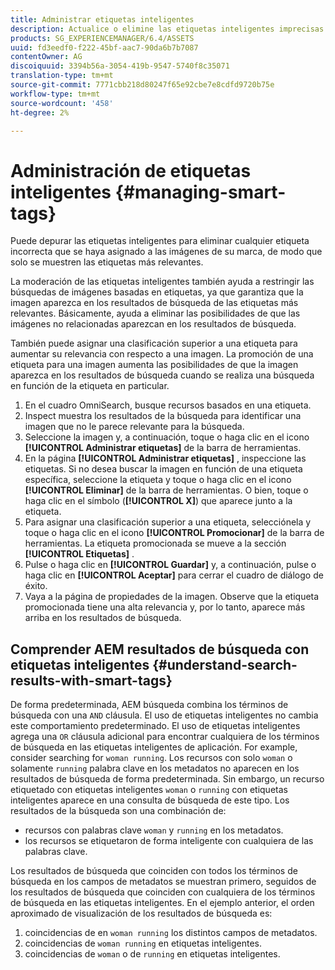 ```yaml
---
title: Administrar etiquetas inteligentes
description: Actualice o elimine las etiquetas inteligentes imprecisas para mejorar la relevancia de las etiquetas
products: SG_EXPERIENCEMANAGER/6.4/ASSETS
uuid: fd3eedf0-f222-45bf-aac7-90da6b7b7087
contentOwner: AG
discoiquuid: 3394b56a-3054-419b-9547-5740f8c35071
translation-type: tm+mt
source-git-commit: 7771cbb218d80247f65e92cbe7e8cdfd9720b75e
workflow-type: tm+mt
source-wordcount: '458'
ht-degree: 2%

---
```



# Administración de etiquetas inteligentes {#managing-smart-tags}

Puede depurar las etiquetas inteligentes para eliminar cualquier etiqueta incorrecta que se haya asignado a las imágenes de su marca, de modo que solo se muestren las etiquetas más relevantes.

La moderación de las etiquetas inteligentes también ayuda a restringir las búsquedas de imágenes basadas en etiquetas, ya que garantiza que la imagen aparezca en los resultados de búsqueda de las etiquetas más relevantes. Básicamente, ayuda a eliminar las posibilidades de que las imágenes no relacionadas aparezcan en los resultados de búsqueda.

También puede asignar una clasificación superior a una etiqueta para aumentar su relevancia con respecto a una imagen. La promoción de una etiqueta para una imagen aumenta las posibilidades de que la imagen aparezca en los resultados de búsqueda cuando se realiza una búsqueda en función de la etiqueta en particular.

1. En el cuadro OmniSearch, busque recursos basados en una etiqueta.
1. Inspect muestra los resultados de la búsqueda para identificar una imagen que no le parece relevante para la búsqueda.
1. Seleccione la imagen y, a continuación, toque o haga clic en el icono **[!UICONTROL Administrar etiquetas]** de la barra de herramientas.
1. En la página **[!UICONTROL Administrar etiquetas]** , inspeccione las etiquetas. Si no desea buscar la imagen en función de una etiqueta específica, seleccione la etiqueta y toque o haga clic en el icono **[!UICONTROL Eliminar]** de la barra de herramientas. O bien, toque o haga clic en el símbolo (**[!UICONTROL X]**) que aparece junto a la etiqueta.
1. Para asignar una clasificación superior a una etiqueta, selecciónela y toque o haga clic en el icono **[!UICONTROL Promocionar]** de la barra de herramientas. La etiqueta promocionada se mueve a la sección **[!UICONTROL Etiquetas]** .
1. Pulse o haga clic en **[!UICONTROL Guardar]** y, a continuación, pulse o haga clic en **[!UICONTROL Aceptar]** para cerrar el cuadro de diálogo de éxito.
1. Vaya a la página de propiedades de la imagen. Observe que la etiqueta promocionada tiene una alta relevancia y, por lo tanto, aparece más arriba en los resultados de búsqueda.

## Comprender AEM resultados de búsqueda con etiquetas inteligentes {#understand-search-results-with-smart-tags}

De forma predeterminada, AEM búsqueda combina los términos de búsqueda con una `AND` cláusula. El uso de etiquetas inteligentes no cambia este comportamiento predeterminado. El uso de etiquetas inteligentes agrega una `OR` cláusula adicional para encontrar cualquiera de los términos de búsqueda en las etiquetas inteligentes de aplicación. For example, consider searching for `woman running`. Los recursos con solo `woman` o solamente `running` palabra clave en los metadatos no aparecen en los resultados de búsqueda de forma predeterminada. Sin embargo, un recurso etiquetado con etiquetas inteligentes `woman` o `running` con etiquetas inteligentes aparece en una consulta de búsqueda de este tipo. Los resultados de la búsqueda son una combinación de:

* recursos con palabras clave `woman` y `running` en los metadatos.
* los recursos se etiquetaron de forma inteligente con cualquiera de las palabras clave.

Los resultados de búsqueda que coinciden con todos los términos de búsqueda en los campos de metadatos se muestran primero, seguidos de los resultados de búsqueda que coinciden con cualquiera de los términos de búsqueda en las etiquetas inteligentes. En el ejemplo anterior, el orden aproximado de visualización de los resultados de búsqueda es:

1. coincidencias de en `woman running` los distintos campos de metadatos.
1. coincidencias de `woman running` en etiquetas inteligentes.
1. coincidencias de `woman` o de `running` en etiquetas inteligentes.
